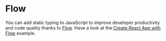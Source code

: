 # Flow

You can add static typing to JavaScript to improve developer productivity and code quality thanks to [Flow](https://github.com/facebook/flow).
Have a look at the [Create React App with Flow](https://github.com/callemall/material-ui/tree/v1-beta/examples/create-react-app-with-flow) example.
